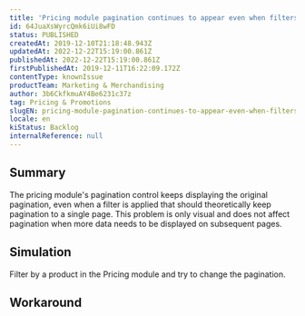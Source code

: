 ```yaml
---
title: 'Pricing module pagination continues to appear even when filters are applied'
id: 64JuaXsWyrcQmk6iUi8wFD
status: PUBLISHED
createdAt: 2019-12-10T21:18:48.943Z
updatedAt: 2022-12-22T15:19:00.861Z
publishedAt: 2022-12-22T15:19:00.861Z
firstPublishedAt: 2019-12-11T16:22:09.172Z
contentType: knownIssue
productTeam: Marketing & Merchandising
author: 3b6CkfkmuAY4Be6231c37z
tag: Pricing & Promotions
slugEN: pricing-module-pagination-continues-to-appear-even-when-filters-are-applied
locale: en
kiStatus: Backlog
internalReference: null
---
```


## Summary

The pricing module's pagination control keeps displaying the original pagination, even when a filter is applied that should theoretically keep pagination to a single page. This problem is only visual and does not affect pagination when more data needs to be displayed on subsequent pages.

## Simulation

Filter by a product in the Pricing module and try to change the pagination.

## Workaround



